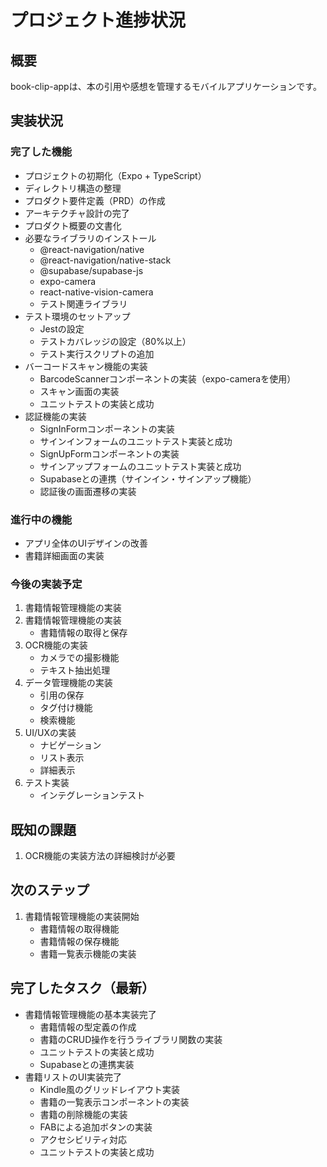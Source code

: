# プロジェクト進捗状況

## 概要
book-clip-appは、本の引用や感想を管理するモバイルアプリケーションです。

## 実装状況

### 完了した機能
- プロジェクトの初期化（Expo + TypeScript）
- ディレクトリ構造の整理
- プロダクト要件定義（PRD）の作成
- アーキテクチャ設計の完了
- プロダクト概要の文書化
- 必要なライブラリのインストール
  - @react-navigation/native
  - @react-navigation/native-stack
  - @supabase/supabase-js
  - expo-camera
  - react-native-vision-camera
  - テスト関連ライブラリ
- テスト環境のセットアップ
  - Jestの設定
  - テストカバレッジの設定（80%以上）
  - テスト実行スクリプトの追加
- バーコードスキャン機能の実装
  - BarcodeScannerコンポーネントの実装（expo-cameraを使用）
  - スキャン画面の実装
  - ユニットテストの実装と成功
- 認証機能の実装
  - SignInFormコンポーネントの実装
  - サインインフォームのユニットテスト実装と成功
  - SignUpFormコンポーネントの実装
  - サインアップフォームのユニットテスト実装と成功
  - Supabaseとの連携（サインイン・サインアップ機能）
  - 認証後の画面遷移の実装

### 進行中の機能
- アプリ全体のUIデザインの改善
- 書籍詳細画面の実装

### 今後の実装予定
1. 書籍情報管理機能の実装
2. 書籍情報管理機能の実装
   - 書籍情報の取得と保存
3. OCR機能の実装
   - カメラでの撮影機能
   - テキスト抽出処理
4. データ管理機能の実装
   - 引用の保存
   - タグ付け機能
   - 検索機能
5. UI/UXの実装
   - ナビゲーション
   - リスト表示
   - 詳細表示
6. テスト実装
   - インテグレーションテスト

## 既知の課題
1. OCR機能の実装方法の詳細検討が必要

## 次のステップ
1. 書籍情報管理機能の実装開始
   - 書籍情報の取得機能
   - 書籍情報の保存機能
   - 書籍一覧表示機能の実装

## 完了したタスク（最新）
- 書籍情報管理機能の基本実装完了
  - 書籍情報の型定義の作成
  - 書籍のCRUD操作を行うライブラリ関数の実装
  - ユニットテストの実装と成功
  - Supabaseとの連携実装
- 書籍リストのUI実装完了
  - Kindle風のグリッドレイアウト実装
  - 書籍の一覧表示コンポーネントの実装
  - 書籍の削除機能の実装
  - FABによる追加ボタンの実装
  - アクセシビリティ対応
  - ユニットテストの実装と成功
